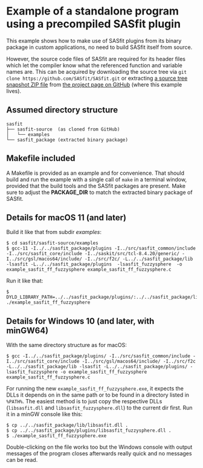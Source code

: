 # Example of a standalone program using a precompiled SASfit plugin

This example shows how to make use of SASfit plugins from its binary package in custom applications, no need to build SASfit itself from source.

However, the source code files of SASfit are required for its header files which let the compiler know what the referenced function and variable names are. This can be acquired by downloading the source tree via `git clone https://github.com/SASfit/SASfit.git` or extracting [a source tree snapshot ZIP file](https://github.com/SASfit/SASfit/archive/refs/heads/master.zip) from [the project page on GitHub](https://github.com/SASfit/SASfit) (where this example lives).

## Assumed directory structure

    sasfit
    ├── sasfit-source  (as cloned from GitHub)
    │   └── examples
    └── sasfit_package (extracted binary package)

## Makefile included

A Makefile is provided as an example and for convenience. That should build and run the example with a single call of `make` in a terminal window, provided that the build tools and the SASfit packages are present. Make sure to adjust the **PACKAGE_DIR** to match the extracted binary package of SASfit.

## Details for macOS 11 (and later)

Build it like that from subdir *examples*:

    $ cd sasfit/sasfit-source/examples
    $ gcc-11 -I../../sasfit_package/plugins -I../src/sasfit_common/include -I../src/sasfit_core/include -I../saskit/src/tcl-8.4.20/generic/ -I../src/gsl/macos64/include/ -I../src/f2c/ -L../../sasfit_package/lib -lsasfit -L../../sasfit_package/plugins  -lsasfit_fuzzysphere  -o example_sasfit_ff_fuzzysphere example_sasfit_ff_fuzzysphere.c

Run it like that:

    $ DYLD_LIBRARY_PATH=../../sasfit_package/plugins/:../../sasfit_package/lib/ ./example_sasfit_ff_fuzzysphere

## Details for Windows 10 (and later, with minGW64)

With the same directory structure as for macOS:

    $ gcc -I../../sasfit_package/plugins/ -I../src/sasfit_common/include -I../src/sasfit_core/include -I../src/gsl/macos64/include/ -I../src/f2c -L../../sasfit_package/lib -lsasfit -L../../sasfit_package/plugins/ -lsasfit_fuzzysphere -o example_sasfit_ff_fuzzysphere example_sasfit_ff_fuzzysphere.c

For running the new `example_sasfit_ff_fuzzysphere.exe`, it expects the DLLs it depends on in the same path or to be found in a directory listed in `%PATH%`. The easiest method is to just copy the respective DLLs (`libsasfit.dll` and `libsasfit_fuzzysphere.dll`) to the current dir first. Run it in a minGW console like this:

    $ cp ../../sasfit_package/lib/libsasfit.dll .
    $ cp ../../sasfit_package/plugins/libsasfit_fuzzysphere.dll .
    $ ./example_sasfit_ff_fuzzysphere.exe

Double-clicking on the file works too but the Windows console with output messages of the program closes afterwards really quick and no messages can be read.
